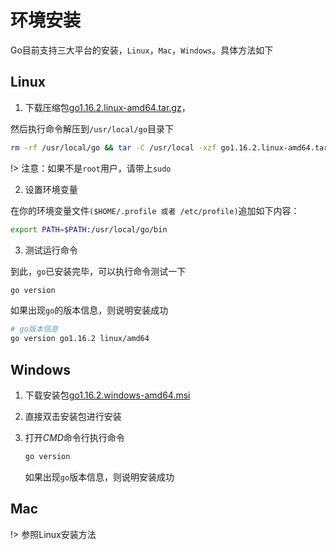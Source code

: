 # 环境安装

Go目前支持三大平台的安装，`Linux`，`Mac`，`Windows`。具体方法如下

## Linux

1. 下载压缩包[go1.16.2.linux-amd64.tar.gz](https://golang.org/dl/go1.16.2.linux-amd64.tar.gz)，

然后执行命令解压到`/usr/local/go`目录下

```bash
rm -rf /usr/local/go && tar -C /usr/local -xzf go1.16.2.linux-amd64.tar.gz
```

!> 注意：如果不是`root`用户，请带上`sudo`

2. 设置环境变量

在你的环境变量文件`($HOME/.profile 或者 /etc/profile)`追加如下内容：

```bash
export PATH=$PATH:/usr/local/go/bin
```

3. 测试运行命令

到此，`go`已安装完毕，可以执行命令测试一下

```bash
go version
```

如果出现`go`的版本信息，则说明安装成功

```bash
# go版本信息
go version go1.16.2 linux/amd64
```

## Windows

1. 下载安装包[go1.16.2.windows-amd64.msi](https://golang.org/dl/go1.16.2.windows-amd64.msi)

2. 直接双击安装包进行安装

3. 打开*CMD*命令行执行命令

   ```bash
   go version
   ```

   如果出现`go`版本信息，则说明安装成功

## Mac

!> 参照Linux安装方法